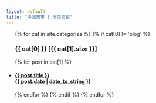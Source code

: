 ```yaml
---
layout: default
title: "中国网事 | 分类文章"
---
```


<ul class="list-unstyled">
{% for cat in site.categories %} 
  {% if cat[0] != 'blog' %} 
     <a name="{{ cat[0] }}"></a>
     <h3>{{ cat[0] }} [{{ cat[1].size }}]</h3> 
     {% for post in cat[1] %} 
       <li>
         <h4>
           <a href="{{ post.url }}">{{ post.title }}</a>
           <div class="post-date"><span class="glyphicon glyphicon-time"></span> {{ post.date | date_to_string }} </div>
         </h4>
       </li>           
	   {% endfor %} 
   {% endif %} 
{% endfor %} 
</ul>
